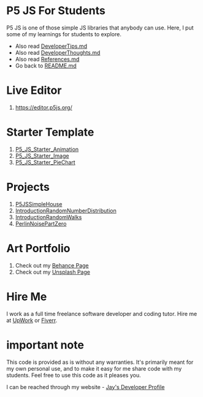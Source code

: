# P5 JS For Students

P5 JS is one of those simple JS libraries that anybody can use. Here, I put some of my learnings for students to explore.

* Also read [DeveloperTips.md](DeveloperTips.md)
* Also read [DeveloperThoughts.md](DeveloperThoughts.md)
* Also read [References.md](References.md)
* Go back to [README.md](README.md)

# Live Editor

1. https://editor.p5js.org/

# Starter Template 

1. [P5_JS_Starter_Animation](P5_JS_Starter_Animation)
1. [P5_JS_Starter_Image](P5_JS_Starter_Image)
1. [P5_JS_Starter_PieChart](P5_JS_Starter_PieChart)

# Projects 

1. [P5JSSimpleHouse](P5JSSimpleHouse)
1. [IntroductionRandomNumberDistribution](IntroductionRandomNumberDistribution)
1. [IntroductionRandomWalks](IntroductionRandomWalks)
1. [PerlinNoisePartZero](PerlinNoisePartZero)

# Art Portfolio

1. Check out my [Behance Page](https://www.behance.net/vijayasimhabr)
1. Check out my [Unsplash Page](https://unsplash.com/@jay_neeruhaaku)

# Hire Me

I work as a full time freelance software developer and coding tutor. Hire me at [UpWork](https://www.upwork.com/fl/vijayasimhabr) or [Fiverr](https://www.fiverr.com/jay_codeguy). 

# important note 

This code is provided as is without any warranties. It's primarily meant for my own personal use, and to make it easy for me share code with my students. Feel free to use this code as it pleases you.

I can be reached through my website - [Jay's Developer Profile](https://jay-study-nildana.github.io/developerprofile)
